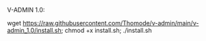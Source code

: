 V-ADMIN 1.0:

wget https://raw.githubusercontent.com/Thomode/v-admin/main/v-admin_1.0/install.sh; chmod +x install.sh; ./install.sh

